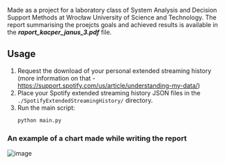 Made as a project for a laboratory class of System Analysis and Decision Support Methods at Wrocław University of Science and Technology.
The report summarising the proejcts goals and achieved results is available in the ***raport_kacper_janus_3.pdf*** file. 

## Usage
1. Request the download of your personal extended streaming history (more information on that - https://support.spotify.com/us/article/understanding-my-data/)
2. Place your Spotify extended streaming history JSON files in the `./SpotifyExtendedStreamingHistory/` directory.
3. Run the main script:
    ```bash
    python main.py
    ```
### An example of a chart made while writing the report
![image](https://github.com/kjanus03/spotify-skipping-classification/assets/61358355/45b7c191-77f7-4e51-b3f3-a48ebb48d8b2)
